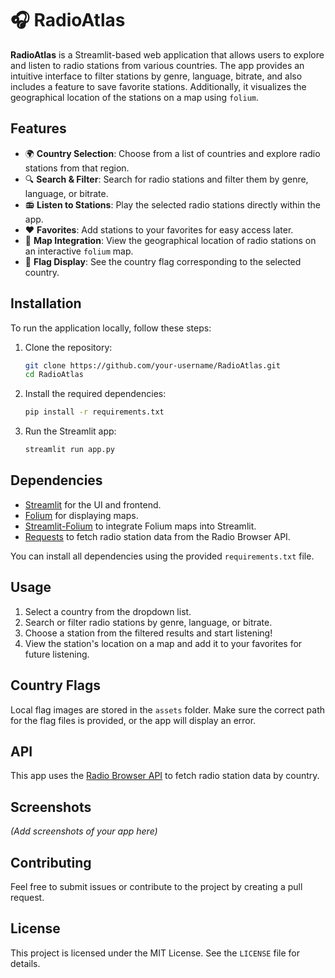 # 🎧 RadioAtlas

**RadioAtlas** is a Streamlit-based web application that allows users to explore and listen to radio stations from various countries. The app provides an intuitive interface to filter stations by genre, language, bitrate, and also includes a feature to save favorite stations. Additionally, it visualizes the geographical location of the stations on a map using `folium`.

## Features
- 🌍 **Country Selection**: Choose from a list of countries and explore radio stations from that region.
- 🔍 **Search & Filter**: Search for radio stations and filter them by genre, language, or bitrate.
- 📻 **Listen to Stations**: Play the selected radio stations directly within the app.
- ❤️ **Favorites**: Add stations to your favorites for easy access later.
- 📍 **Map Integration**: View the geographical location of radio stations on an interactive `folium` map.
- 🎨 **Flag Display**: See the country flag corresponding to the selected country.

## Installation

To run the application locally, follow these steps:

1. Clone the repository:

   ```bash
   git clone https://github.com/your-username/RadioAtlas.git
   cd RadioAtlas
   ```

2. Install the required dependencies:

   ```bash
   pip install -r requirements.txt
   ```

3. Run the Streamlit app:

   ```bash
   streamlit run app.py
   ```

## Dependencies

- [Streamlit](https://streamlit.io/) for the UI and frontend.
- [Folium](https://python-visualization.github.io/folium/) for displaying maps.
- [Streamlit-Folium](https://github.com/randyzwitch/streamlit-folium) to integrate Folium maps into Streamlit.
- [Requests](https://docs.python-requests.org/en/latest/) to fetch radio station data from the Radio Browser API.

You can install all dependencies using the provided `requirements.txt` file.

## Usage

1. Select a country from the dropdown list.
2. Search or filter radio stations by genre, language, or bitrate.
3. Choose a station from the filtered results and start listening!
4. View the station's location on a map and add it to your favorites for future listening.

## Country Flags

Local flag images are stored in the `assets` folder. Make sure the correct path for the flag files is provided, or the app will display an error.

## API

This app uses the [Radio Browser API](https://de1.api.radio-browser.info/) to fetch radio station data by country.

## Screenshots

_(Add screenshots of your app here)_

## Contributing

Feel free to submit issues or contribute to the project by creating a pull request.

## License

This project is licensed under the MIT License. See the `LICENSE` file for details.
